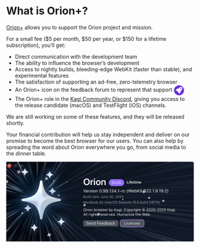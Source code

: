 # What is Orion+?

[Orion+](https://browser.kagi.com/orionplus.html) allows you to support the Orion project and mission.

For a small fee ($5 per month, $50 per year, or $150 for a lifetime subscription), you’ll get:

- Direct communication with the development team
- The ability to influence the browser’s development
- Access to nightly builds, bleeding-edge WebKit (faster than stable), and experimental features
- The satisfaction of supporting an ad-free, zero-telemetry browser 
- An Orion+ icon on the feedback forum to represent that support <img src="./media/rocket.svg" alt="Rocket icon" style="display:inline;vertical-align:middle;" />
- The Orion+ role in the [Kagi Community Discord](https://kagi.com/discord), giving you access to the release candidate (macOS) and TestFlight (iOS) channels.


We are still working on some of these features, and they will be released shortly.

Your financial contribution will help us stay independent and deliver on our promise to become the best browser for our users.
You can also help by spreading the word about Orion everywhere you go, from social media to the dinner table.

<img src="./media/orion_plus.jpeg" width="650" alt="About Orion window for Orion+ users"><br />
